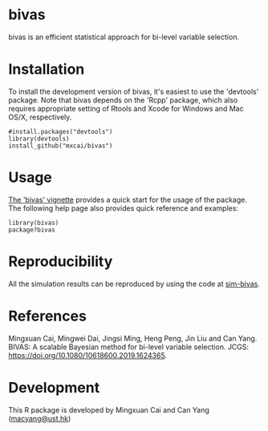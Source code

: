 bivas
===

bivas is an efficient statistical approach for bi-level variable selection.

Installation
===========

To install the development version of bivas, it's easiest to use the 'devtools' package. Note that bivas depends on the 'Rcpp' package, which also requires appropriate setting of Rtools and Xcode for Windows and Mac OS/X, respectively.

```
#install.packages("devtools")
library(devtools)
install_github("mxcai/bivas")
```

Usage
===========
[The 'bivas' vignette](https://github.com/mxcai/bivas/blob/master/vignettes/bivas_package.pdf?raw=true) provides a quick start for the usage of the package. The following help page also provides quick reference and examples:

```
library(bivas)
package?bivas
```

Reproducibility
==========

All the simulation results can be reproduced by using the code at [sim-bivas](https://github.com/mxcai/sim-bivas).

References
==========

Mingxuan Cai, Mingwei Dai, Jingsi Ming, Heng Peng, Jin Liu and Can Yang. BIVAS: A scalable Bayesian method for bi-level variable selection. JCGS: https://doi.org/10.1080/10618600.2019.1624365.


Development
==========

This R package is developed by Mingxuan Cai and Can Yang (macyang@ust.hk)
